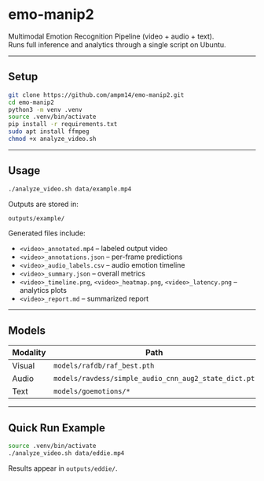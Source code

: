 

# emo-manip2

Multimodal Emotion Recognition Pipeline (video + audio + text).  
Runs full inference and analytics through a single script on Ubuntu.

---

## Setup

```bash
git clone https://github.com/ampm14/emo-manip2.git
cd emo-manip2
python3 -m venv .venv
source .venv/bin/activate
pip install -r requirements.txt
sudo apt install ffmpeg
chmod +x analyze_video.sh
````

---

## Usage

```bash
./analyze_video.sh data/example.mp4
```

Outputs are stored in:

```
outputs/example/
```

Generated files include:

* `<video>_annotated.mp4` – labeled output video
* `<video>_annotations.json` – per-frame predictions
* `<video>_audio_labels.csv` – audio emotion timeline
* `<video>_summary.json` – overall metrics
* `<video>_timeline.png`, `<video>_heatmap.png`, `<video>_latency.png` – analytics plots
* `<video>_report.md` – summarized report

---

## Models

| Modality | Path                                                 | Dataset    |
| -------- | ---------------------------------------------------- | ---------- |
| Visual   | `models/rafdb/raf_best.pth`                          | RAF-DB     |
| Audio    | `models/ravdess/simple_audio_cnn_aug2_state_dict.pt` | RAVDESS    |
| Text     | `models/goemotions/*`                                | GoEmotions |

---

## Quick Run Example

```bash
source .venv/bin/activate
./analyze_video.sh data/eddie.mp4
```

Results appear in `outputs/eddie/`.


